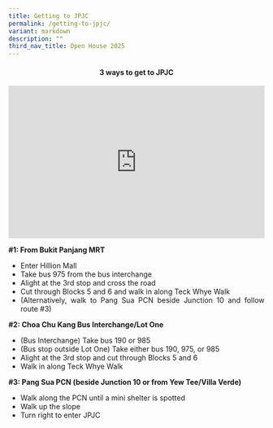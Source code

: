```yaml
---
title: Getting to JPJC
permalink: /getting-to-jpjc/
variant: markdown
description: ""
third_nav_title: Open House 2025
---
```

<div align="justify">

<h4><center><b> 3 ways to get to JPJC</b></center></h4>
	
<iframe allowfullscreen="" allow="accelerometer; autoplay; clipboard-write; encrypted-media; gyroscope; picture-in-picture; web-share" frameborder="0" title="3 ways to get to JPJC" src="https://www.youtube.com/embed/OxLo-3_dDSI?list=PLy23vpX6y8CphRsVCYjaKK7q_rx7o4UB-" height="300" width="100%"></iframe>

<p><b>#1: From Bukit Panjang MRT</b></p>
<ul><li>Enter Hillion Mall</li>
<li>Take bus 975 from the bus interchange</li>
<li>	Alight at the 3rd stop and cross the road</li>
<li>Cut through Blocks 5 and 6 and walk in along Teck Whye Walk</li>
	<li>(Alternatively, walk to Pang Sua PCN beside Junction 10 and follow route #3)</li></ul>

<p><b>#2: Choa Chu Kang Bus Interchange/Lot One</b></p>
<ul><li>(Bus Interchange) Take bus 190 or 985</li>
<li>(Bus stop outside Lot One) Take either bus 190, 975, or 985</li>
<li>Alight at the 3rd stop and cut through Blocks 5 and 6</li>
<li>Walk in along Teck Whye Walk</li></ul>

<p><b>#3: Pang Sua PCN (beside Junction 10 or from Yew Tee/Villa Verde)</b></p>
<ul><li>Walk along the PCN until a mini shelter is spotted</li>
<li>Walk up the slope</li>
<li>Turn right to enter JPJC</li></ul>
</div>


<div hidden=""></div>